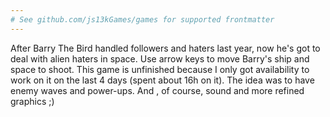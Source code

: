 ```yaml
---
# See github.com/js13kGames/games for supported frontmatter
---
```

After Barry The Bird handled followers and haters last year, now he's got to deal with alien haters in space.
Use arrow keys to move Barry's ship and space to shoot.
This game is unfinished because I only got availability to work on it on the last 4 days (spent about 16h on it). The idea was to have enemy waves and power-ups. And , of course, sound and more refined graphics ;)